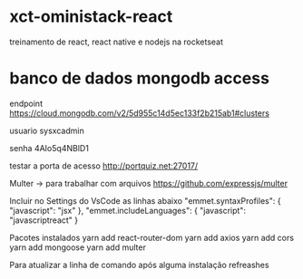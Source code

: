 # xct-oministack-react
treinamento de react, react native e nodejs na rocketseat

# banco de dados mongodb access
endpoint
https://cloud.mongodb.com/v2/5d955c14d5ec133f2b215ab1#clusters

usuario
sysxcadmin

senha
4AIo5q4NBlD1

testar a porta de acesso
http://portquiz.net:27017/

Multer -> para trabalhar com arquivos
https://github.com/expressjs/multer

Incluir no Settings do VsCode as linhas abaixo
"emmet.syntaxProfiles": {
    "javascript": "jsx"
},
"emmet.includeLanguages": {
    "javascript": "javascriptreact"
}

Pacotes instalados
yarn add react-router-dom
yarn add axios
yarn add cors
yarn add mongoose
yarn add multer

Para atualizar a linha de comando após alguma instalação
refreashes
